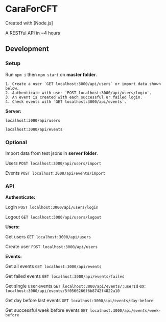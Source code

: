 # CaraForCFT

Created with [Node.js]

A RESTful API in ~4 hours

## Development

### Setup

Run `npm i` then `npm start` on **master folder**.

	1. Create a user `GET localhost:3000/api/users` or import data shown below.
	2. Authenticate with user `POST localhost:3000/api/users/login`.
	3. An event is created with each successful or failed login.
	4. Check events with `GET localhost:3000/api/events`.

**Server:**

`localhost:3000/api/users`

`localhost:3000/api/events`

### Optional
Import data from test jsons in **server folder**.

Users `POST localhost:3000/api/users/import`

Events `POST localhost:3000/api/events/import`

### API

**Authenticate:**

Login `POST localhost:3000/api/users/login`

Logout `GET localhost:3000/api/users/logout`

**Users:**

Get users `GET localhost:3000/api/users`

Create user `POST localhost:3000/api/users`

**Events:**

Get all events `GET localhost:3000/api/events`

Get failed events `GET localhost:3000/api/events/failed`

Get single user events `GET localhost:3000/api/events/:userId` ex: `localhost:3000/api/events/5f0566266f6b8742f4822a10`

Get day before last events `GET localhost:3000/api/events/day-before`

Get successful week before events `GET localhost:3000/api/events/week-before`
